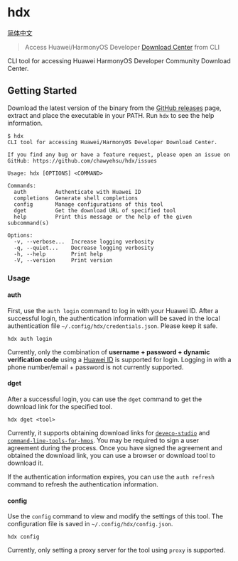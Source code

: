 # hdx

[简体中文]

> Access Huawei/HarmonyOS Developer [Download Center] from CLI

CLI tool for accessing Huawei HarmonyOS Developer Community Download Center.

## Getting Started

Download the latest version of the binary from the [GitHub releases][releases] page, extract and place the executable in your PATH. Run `hdx` to see the help information.

```plaintext
$ hdx
CLI tool for accessing Huawei/HarmonyOS Developer Download Center.

If you find any bug or have a feature request, please open an issue on
GitHub: https://github.com/chawyehsu/hdx/issues

Usage: hdx [OPTIONS] <COMMAND>

Commands:
  auth         Authenticate with Huawei ID
  completions  Generate shell completions
  config       Manage configurations of this tool
  dget         Get the download URL of specified tool
  help         Print this message or the help of the given subcommand(s)

Options:
  -v, --verbose...  Increase logging verbosity
  -q, --quiet...    Decrease logging verbosity
  -h, --help        Print help
  -V, --version     Print version
```

### Usage

#### auth

First, use the `auth login` command to log in with your Huawei ID. After a successful login, the authentication information will be saved in the local authentication file `~/.config/hdx/credentials.json`. Please keep it safe.

```plaintext
hdx auth login
```

Currently, only the combination of **username + password + dynamic verification code** using a [Huawei ID] is supported for login. Logging in with a phone number/email + password is not currently supported.

#### dget

After a successful login, you can use the `dget` command to get the download link for the specified tool.

```plaintext
hdx dget <tool>
```

Currently, it supports obtaining download links for [`deveco-studio`] and [`command-line-tools-for-hmos`]. You may be required to sign a user agreement during the process. Once you have signed the agreement and obtained the download link, you can use a browser or download tool to download it.

If the authentication information expires, you can use the `auth refresh` command to refresh the authentication information.

#### config

Use the `config` command to view and modify the settings of this tool. The configuration file is saved in `~/.config/hdx/config.json`.

```plaintext
hdx config
```

Currently, only setting a proxy server for the tool using `proxy` is supported.

[简体中文]: README.zh-Hans.md
[Download Center]: https://developer.huawei.com/consumer/cn/download/
[releases]: https://github.com/chawyehsu/hdx/releases/latest
[`deveco-studio`]: https://developer.huawei.com/consumer/cn/download/deveco-studio
[`command-line-tools-for-hmos`]: https://developer.huawei.com/consumer/cn/download/command-line-tools-for-hmos
[Huawei ID]: https://id.huawei.com
